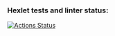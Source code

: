 ### Hexlet tests and linter status:
[![Actions Status](https://github.com/helenowl/frontend-project-11/actions/workflows/hexlet-check.yml/badge.svg)](https://github.com/helenowl/frontend-project-11/actions)